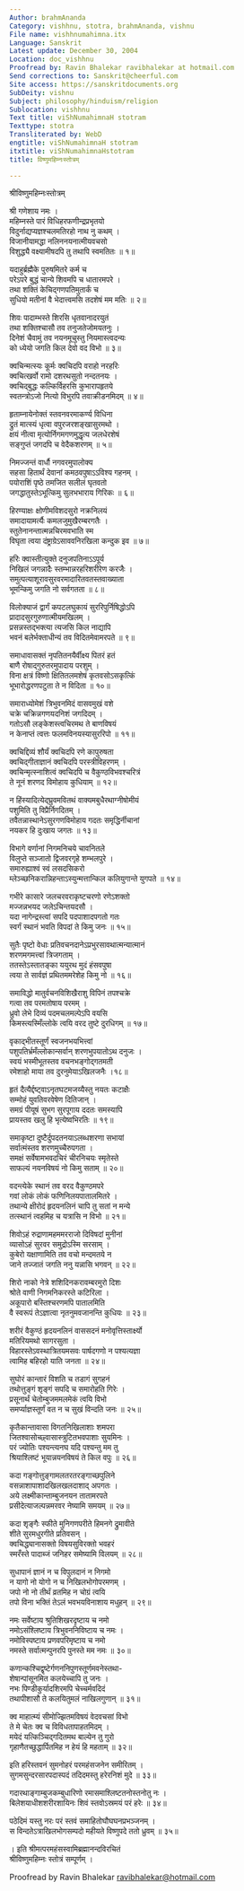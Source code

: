 ```yaml
---
Author: brahmAnanda
Category: vishhnu, stotra, brahmAnanda, vishnu
File name: vishhnumahimna.itx
Language: Sanskrit
Latest update: December 30, 2004
Location: doc_vishhnu
Proofread by: Ravin Bhalekar ravibhalekar at hotmail.com
Send corrections to: Sanskrit@cheerful.com
Site access: https://sanskritdocuments.org
SubDeity: vishnu
Subject: philosophy/hinduism/religion
Sublocation: vishhnu
Text title: viShNumahimnaH stotram
Texttype: stotra
Transliterated by: WebD
engtitle: viShNumahimnaH stotram
itxtitle: viShNumahimnaHstotram
title: विष्णुमहिम्नःस्तोत्रम्

---
```

  
 श्रीविष्णुमहिम्नःस्तोत्रम्   
  
श्री गणेशाय नमः ।  
महिम्नस्ते पारं विधिहरफणीन्द्रप्रभृतयो  
विदुर्नाद्यप्यज्ञश्चलमतिरहो नाथ नु कथम् ।  
विजानीयामद्धा नलिननयनात्मीयवचसो  
विशुद्ध्यै वक्ष्यामीषदपि तु तथापि स्वमतितः ॥ १॥  
  
यदाहुर्ब्रह्मैके पुरुषमितरे कर्म च  
परेऽपरे बुद्धं चान्ये शिवमपि च धातारमपरे ।  
तथा शक्तिं केचिद्गणपतिमुतार्कं च  
सुधियो मतीनां वै भेदात्त्वमसि तदशेषं मम मतिः ॥ २॥  
  
शिवः पादाम्भस्ते शिरसि धृतवानादरयुतं  
तथा शक्तिश्चासौ तव तनुजतेजोमयतनुः ।  
दिनेशं चैवामुं तव नयनमूचुस्तु नियमास्त्वदन्यः  
को ध्येयो जगति किल देवो वद विभो ॥ ३॥  
  
क्वचिन्मत्स्यः कूर्मः क्वचिदपि वराहो नरहरिः  
क्वचित्खर्वो रामो दशरथसुतो नन्दतनयः ।  
क्वचिद्बुद्धः कल्किर्विहरसि कुभारापहृतये  
स्वतन्त्रोऽजो नित्यो विभुरपि तवाक्रीडनमिदम् ॥ ४॥  
  
हृताम्नायेनोक्तं स्तवनवरमाकर्ण्य विधिना  
द्रुतं मात्स्यं धृत्वा वपुरजरशङ्खासुरमथो ।  
क्षयं नीत्वा मृत्योर्निगमगणमुद्धृत्य जलधेरशेषं  
सङ्गुप्तं जगदपि च वेदैकशरणम् ॥ ५॥  
  
निमज्जन्तं वार्धौ नगवरमुपालोक्य  
सहसा हितार्थं देवानां कमठवपुषाऽऽविश्य गहनम् ।  
पयोराशिं पृष्ठे तमजित सलीलं घृतवतो  
जगद्धातुस्तेऽभूत्किमु सुलभभाराय गिरिकः ॥ ६॥  
  
हिरण्याक्षः क्षोणीमविशदसुरो नक्रनिलयं  
समादायामर्त्यैः कमलजुमुखैरम्बरगतैः ।  
स्तुतेनानन्तात्मन्नचिरमवभाति स्म  
विघृता त्वया दंष्ट्राग्रेऽसाववनिरखिला कन्दुक इव ॥ ७॥  
  
हरिः क्वास्तीत्युक्ते दनुजपतिनाऽऽपूर्य  
निखिलं जगन्नादैः स्तम्भान्नरहरिशरीरेण करजैः ।  
समुत्पत्याशूरावसुरवरमादारितवतस्तवाख्याता  
भूमन्किमु जगति नो सर्वगतता ॥ ८॥  
  
विलोक्याजं द्वार्गं कपटलघुकायं सुररिपुर्निषिद्धोऽपि  
प्रादादसुरगुरुणात्मीयमखिलम् ।  
प्रसन्नस्तद्भक्त्या त्यजसि किल नाद्यापि  
भवनं बलेर्भक्ताधीन्यं तव विदितमेवामरपते ॥ ९॥  
  
समाधावासक्तं नृपतितनयैर्वीक्ष्य पितरं हतं  
बाणै रोषाद्गुरुतरमुपादाय परशुम् ।  
विना क्षत्रं विष्णो क्षितितलमशेषं कृतवसोऽसकृत्किं  
भूभारोद्धरणपटुता ते न विदिता ॥ १०॥  
  
समाराध्योमेशं त्रिभुवनमिदं वासवमुखं वशे  
चक्रे चक्रिन्नगणयदनिशं जगदिदम् ।  
गतोऽसौ लङ्केशस्त्वचिरमथ ते बाणविषयं  
न केनाप्तं त्वत्तः फलमविनयस्यासुररिपो ॥ ११॥  
  
क्वचिद्दिव्यं शौर्यं क्वचिदपि रणे कापुरुषता  
क्वचिद्गीताज्ञानं क्वचिदपि परस्त्रीविहरणम् ।  
क्वचिन्मृत्स्नाशित्वं क्वचिदपि च वैकुण्ठविभवश्चरित्रं  
ते नूनं शरणद विमोहाय कुधियाम् ॥ १२॥  
  
न हिंस्यादित्येद्घ्रुवमवितथं वाक्यमबुधैरथाग्नीषोमीयं  
पशुमिति तु विप्रैर्निगदितम् ।  
तवैतन्नास्थानेऽसुरगणविमोहाय गदतः समृद्धिर्नीचानां  
नयकर हि दुःखाय जगतः ॥ १३॥  
  
विभागे वर्णानां निगमनिचये चावनितले  
विलुप्ते सञ्जातो द्विजवरगृहे शम्भलपुरे ।  
समारुह्याश्वं स्वं लसदसिकरो  
म्लेञ्च्छनिकरान्निहन्ताऽस्युन्मत्तान्किल कलियुगान्ते युगपते ॥ १४॥  
  
गभीरे कासारे जलचरवराकृष्टचरणो रणेऽशक्तो  
मज्जन्नभयद जलेऽचिन्तयदसौ ।  
यदा नागेन्द्रस्त्वां सपदि पदपाशादपगतो गतः  
स्वर्गं स्थानं भवति विपदां ते किमु जनः ॥ १५॥  
  
सुतैः पृष्टो वेधाः प्रतिवचनदानेऽप्रभुरसावथात्मन्यात्मानं  
शरणमगमत्त्वां त्रिजगताम् ।  
ततस्तेऽस्तातङ्का ययुरथ मुदं हंसवपुषा  
त्वया ते सार्वज्ञं प्रथितममरेशेह किमु नो ॥ १६॥  
  
समाविद्धो मातुर्वचनविशिखैराशु विपिनं तपश्चक्रे  
गत्वा तव परमतोषाय परमम् ।  
ध्रुवो लेभे दिव्यं पदमचलमल्पेऽपि वयसि  
किमस्त्यस्मिँल्लोके त्वयि वरद तुष्टे दुरधिगम् ॥ १७॥  
  
वृकाद्भीतस्तूर्णं स्वजनभयभित्त्वां  
पशुपतिर्भ्रमँल्लोकान्सर्वान् शरणभुपयातोऽथ दनुजः ।  
स्वयं भस्मीभूतस्तव वचनभङ्गोद्गतमती  
रमेशाहो माया तव दुरनुमेयाऽखिलजनैः ।१८॥  
  
हृतं दैत्यैर्द्दष्ट्वाऽनृतघटमजय्यैस्तु नयतः कटाक्षैः  
सम्मोहं युवतिवरवेषेण दितिजान् ।  
समग्रं पीयूषं सुभग सुरपूगाय ददतः समस्यापि  
प्रायस्तव खलु हि भृत्येष्वभिरतिः ॥ १९॥  
  
समाकृष्टा दुष्टैर्दुपदतनयाऽलब्धशरणा सभायां  
सर्वात्मंस्तव शरणमुच्चैरुपगता ।  
समक्षं सर्वेषामभवदचिरं चीरनिचयः स्मृतेस्ते  
साफल्यं नयनविषयं नो किमु सताम् ॥ २०॥  
  
वदन्त्येके स्थानं तव वरद वैकुण्ठमपरे  
गवां लोकं लोकं फणिनिलयपातालमितरे ।  
तथान्ये क्षीरोदं हृदयनलिनं चापि तु सतां न मन्ये  
तत्स्थानं त्वहमिह च यत्रासि न विभो ॥ २१॥  
  
शिवोऽहं रुद्राणामहममरराजो दिविषदां मुनीनां  
व्यासोऽहं सुरवर समुद्रोऽस्मि सरसाम् ।  
कुबेरो यक्षाणामिति तव वचो मन्दमतये न  
जाने तज्जातं जगति ननु यन्नासि भगवन् ॥ २२॥  
  
शिरो नाको नेत्रे शशिदिनकरावम्बरमुरो दिशः  
श्रोते वाणी निगमनिकरस्ते कटिरिला ।  
अकूपारो बस्तिश्चरणमपि पातालमिति  
वै स्वरूपं तेऽज्ञात्वा नृतनुमवजानन्ति कुधियः ॥ २३॥  
  
शरीरं वैकुण्ठं हृदयनलिनं वाससदनं मनोवृत्तिस्तार्क्ष्यो  
मतिरियमथो सागरसुता ।  
विहारस्तेऽवस्थात्रितयमसवः पार्षदगणो न पश्यत्यज्ञा  
त्वामिह बहिरहो याति जनता ॥ २४॥  
  
सुघोरं कान्तारं विशति च तडागं सुगहनं  
तथोत्तुङ्गं शृङ्गं सपदि च समारोहति गिरेः ।  
प्रसूनार्थं चेतोम्बुजममलमेकं त्वयि विभो  
समर्प्याज्ञस्तूर्णं वत न च सुखं विन्दति जनः ॥ २५॥  
  
कृतैकान्तावासा विगतनिखिलाशाः शमपरा  
जितश्वासोच्छ्वासास्त्रुटितभवपाशाः सुयमिनः ।  
परं ज्योतिः पश्यन्त्यनघ यदि पश्यन्तु मम तु  
श्रियाश्लिष्टं भूयान्नयनविषयं ते किल वपुः ॥ २६॥  
  
कदा गङ्गोत्तुङ्गामलतरतरङ्गाच्छपुलिने  
वसन्नाशापाशादखिलखलदाशाद् अपगतः ।  
अये लक्ष्मीकान्ताम्बुजनयन तातामरपते  
प्रसीदेत्याजल्पन्नमरवर नेष्यामि समयम् ॥ २७॥  
  
कदा शृङ्गैः स्फीते मुनिगणपरीते हिमनगे द्रुमावीते  
शीते सुरमधुरगीते प्रतिवसन् ।  
क्वचिद्ध्यानासक्तो विषयसुविरक्तो भवहरं  
स्मरँस्ते पादाब्जं जनिहर समेष्यामि विलयम् ॥ २८॥  
  
सुधापानं ज्ञानं न च विपुलदानं न निगमो  
न यागो नो योगो न च निखिलभोगोपरमणम् ।  
जपो नो नो तीर्थं व्रतमिह न चोग्रं त्वयि  
तपो विना भक्तिं तेऽलं भवभयविनाशाय मधुहन् ॥ २९॥  
  
नमः सर्वेष्टाय श्रुतिशिखरदृष्टाय च नमो  
नमोऽसंश्लिष्टाय त्रिभुवननिविष्टाय च नमः ।  
नमोविस्पष्टाय प्रणवपरिमृष्टाय च नमो  
नमस्ते सर्वात्मन्पुनरपि पुनस्ते मम नमः ॥ ३०॥  
  
कणान्कश्चिद्वृष्टेर्गणननिपुणस्तूर्णमवनेस्तथा-  
शेषान्पांसूनमित कलयेच्चापि तु जनः ।  
नभः पिण्डीकुर्यादशिरमपि चेच्चर्मवदिदं  
तथापीशासौ ते कलयितुमलं नाखिलगुणान् ॥ ३१॥  
  
क्व माहात्म्यं सीमोज्झितमविषयं वेदवचसां विभो  
ते मे चेतः क्व च विविधतापाहतमिदम् ।  
मयेदं यत्किञ्चिद्गदितमथ बाल्येन तु गुरो  
गृहाणैतच्छुद्धार्पितमिह न हेयं हि महताम् ॥ ३२॥  
  
इति हरिस्तवनं सुमनोहरं परमहंसजनेन समीरितम् ।  
सुगमसुन्दरसारपदास्पदं तदिदमस्तु हरेरनिशं मुदे ॥ ३३॥  
  
गदारथाङ्गाम्बुजकम्बुधारिणो रमासमाश्लिष्टतनोस्तनोतु नः ।  
बिलेशयाधीशशरीरशायिनः शिवं स्तवोऽस्रमयं परं हरेः ॥ ३४॥  
  
पठेदिमं यस्तु नरः परं स्तवं समाहितोघौघघनप्रभञ्जनम् ।  
स विन्दतेऽत्राखिलभोगसम्पदो महीयते विष्णुपदे ततो ध्रुवम् ॥ ३५॥  
  
। इति श्रीमत्परमहंसस्वामिब्रह्मानन्दविरचितं  
श्रीविष्णुमहिम्नः स्तोत्रं सम्पूर्णम् ।  
  
Proofread by Ravin Bhalekar ravibhalekar@hotmail.com  
  
